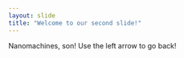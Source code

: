 ```yaml
---
layout: slide
title: "Welcome to our second slide!"
---
```

Nanomachines, son!
Use the left arrow to go back!

